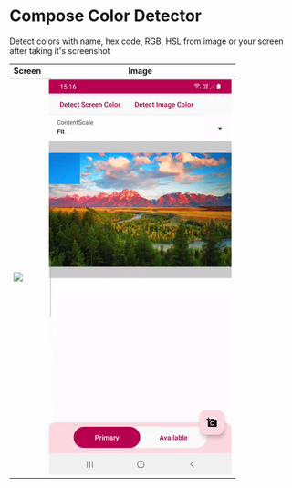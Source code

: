 # Compose Color Detector

Detect colors with name, hex code, RGB, HSL from image or your screen after taking it's screenshot

| Screen | Image | 
| ----------|-----------|
| <img src="./screenshot/screen_detector.gif"/> | <img src="./screenshot/image_detector.gif"/> | 